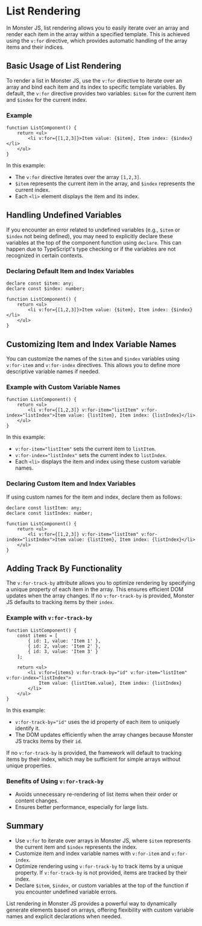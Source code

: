 # List Rendering

In Monster JS, list rendering allows you to easily iterate over an array and render each item in the array within a specified template.
This is achieved using the `v:for` directive, which provides automatic handling of the array items and their indices.

## Basic Usage of List Rendering

To render a list in Monster JS, use the `v:for` directive to iterate over an array and bind each item and its index to specific template variables.
By default, the `v:for` directive provides two variables: `$item` for the current item and `$index` for the current index.

### Example

```tsx
function ListComponent() {
    return <ul>
        <li v:for={[1,2,3]}>Item value: {$item}, Item index: {$index}</li>
    </ul>
}
```

In this example:

* The `v:for` directive iterates over the array `[1,2,3]`.
* `$item` represents the current item in the array, and `$index` represents the current index.
* Each `<li>` element displays the item and its index.

## Handling Undefined Variables

If you encounter an error related to undefined variables (e.g., `$item` or `$index` not being defined), you may need to explicitly declare these variables at the top of the component function using `declare`. This can happen due to TypeScript's type checking or if the variables are not recognized in certain contexts.

### Declaring Default Item and Index Variables

```tsx
declare const $item: any;
declare const $index: number;

function ListComponent() {
    return <ul>
        <li v:for={[1,2,3]}>Item value: {$item}, Item index: {$index}</li>
    </ul>
}
```

## Customizing Item and Index Variable Names

You can customize the names of the `$item` and `$index` variables using `v:for-item` and `v:for-index` directives. This allows you to define more descriptive variable names if needed.

### Example with Custom Variable Names

```tsx
function ListComponent() {
    return <ul>
        <li v:for={[1,2,3]} v:for-item="listItem" v:for-index="listIndex">Item value: {listItem}, Item index: {listIndex}</li>
    </ul>
}
```

In this example:

* `v:for-item="listItem"` sets the current item to `listItem`.
* `v:for-index="listIndex"` sets the current index to `listIndex`.
* Each `<li>` displays the item and index using these custom variable names.

### Declaring Custom Item and Index Variables

If using custom names for the item and index, declare them as follows:

```tsx
declare const listItem: any;
declare const listIndex: number;

function ListComponent() {
    return <ul>
        <li v:for={[1,2,3]} v:for-item="listItem" v:for-index="listIndex">Item value: {listItem}, Item index: {listIndex}</li>
    </ul>
}
```

## Adding Track By Functionality

The `v:for-track-by` attribute allows you to optimize rendering by specifying a unique property of each item in the array. This ensures efficient DOM updates when the array changes. If no `v:for-track-by` is provided, Monster JS defaults to tracking items by their `index`.

### Example with `v:for-track-by`

```tsx
function ListComponent() {
    const items = [
        { id: 1, value: 'Item 1' },
        { id: 2, value: 'Item 2' },
        { id: 3, value: 'Item 3' }
    ];

    return <ul>
        <li v:for={items} v:for-track-by="id" v:for-item="listItem" v:for-index="listIndex">
            Item value: {listItem.value}, Item index: {listIndex}
        </li>
    </ul>
}
```

In this example:
* `v:for-track-by="id"` uses the id property of each item to uniquely identify it.
* The DOM updates efficiently when the array changes because Monster JS tracks items by their `id`.

If no `v:for-track-by` is provided, the framework will default to tracking items by their index, which may be sufficient for simple arrays without unique properties.

### Benefits of Using `v:for-track-by`
* Avoids unnecessary re-rendering of list items when their order or content changes.
* Ensures better performance, especially for large lists.

## Summary

* Use `v:for` to iterate over arrays in Monster JS, where `$item` represents the current item and `$index` represents the index.
* Customize item and index variable names with `v:for-item` and `v:for-index`.
* Optimize rendering using `v:for-track-by` to track items by a unique property. If `v:for-track-by` is not provided, items are tracked by their index.
* Declare `$item`, `$index`, or custom variables at the top of the function if you encounter undefined variable errors.

List rendering in Monster JS provides a powerful way to dynamically generate elements based on arrays, offering flexibility with custom variable names and explicit declarations when needed.

